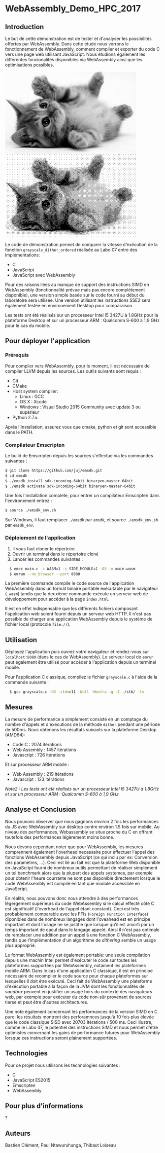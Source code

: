 # WebAssembly_Demo_HPC_2017

## Introduction

Le but de cette démonstration est de tester et d'analyser les possibilités offertes par WebAssembly. Dans cette étude nous verrons le fonctionnement de WebAssembly, comment compiler et exporter du code C vers une page web utilisant JavaScript. Nous étudions également les différentes foncionalités disponibles via WebAssembly ainsi que les optimisations possibles.

![ImageNoirBlanc](src/img_grayscale.png)
![ImageDither](src/dither.png)

Le code de démonstration permet de comparer la vitesse d'exécution de la fonction `grayscale_dither_ordered` réalisée au Labo 07 entre des implémentations: 
 - C
 - JavaScript
 - JavaScript avec WebAssembly
 
Pour des raisons liées au manque de support des instructions SIMD en WebAssembly (fonctionnalité prévue mais pas encore complétement disponible), une version simple basée sur le code fourni au début du laboratoire sera utilisée. Une version utilisant les instructions SSE2 sera également testée en environement Desktop pour comparaison.

Les tests ont été réalisés sur un processeur Intel I5 3427U à 1.8GHz pour la plateforme Desktop et sur un processeur ARM : Qualcomm S-600 à 1,9 GHz pour le cas du mobile.

## Pour déployer l'application

### Prérequis

Pour compiler vers WebAssembly, pour le moment, il est nécessaire de compiler LLVM depuis les sources. Les outils suivants sont requis :
- Git. 
- CMake
- Host system compiler:
    - Linux : GCC
    - OS X : Xcode
    - Windows : Visual Studio 2015 Community avec update 3 ou supérieur
- Python 2.7.x. 

Après l'installation, assurez vous que cmake, python et git sont accessible dans le PATH.

###  Compilateur Emscripten

Le build de Emscripten depuis les sources s'effectue via les commandes suivantes :
```bash
$ git clone https://github.com/juj/emsdk.git
$ cd emsdk
$ ./emsdk install sdk-incoming-64bit binaryen-master-64bit
$ ./emsdk activate sdk-incoming-64bit binaryen-master-64bit
```
Une fois l'installation complete, pour entrer un compilateur Emscripten dans l'environement entrez :
```bash
$ source ./emsdk_env.sh
```

Sur Windows, il faut remplacer `./emsdk` par `emsdk`, et source `./emsdk_env.sh` par `emsdk_env`.

### Déploiement de l'application

1. Il vous faut cloner le répertoire 
2. Ouvrir un terminal dans le répertoire cloné
3. Lancer les commandes suivantes :

```bash
  $ emcc main.c -s WASM=1 -s SIDE_MODULE=1 -O3 -o main.wasm
  $ emrun --no_browser --port 8080 
```

La première commande compile le code source de l'application WebAssembly dans un format binaire portable exécutable par le navigateur (`.wasm`) tandis que la deuxième commande exécute un serveur web de développement pour accéder à la page `index.html`.

Il est en effet indispensable que les différents fichiers composant l'application web soient fourni depuis un serveur web HTTP. Il n'est pas possible de charger une application WebAssembly depuis le système de fichier local (protocole `file://`).

## Utilisation

Déployez l'application puis ouvrez votre navigateur et rendez-vous sur `localhost:8080` (dans le cas de WebAssembly). 
Le serveur local de `emrun` peut également être utilisé pour accéder à l'application depuis un terminal mobile.

Pour l'application C classique, compilez le fichier `grayscale.c` à l'aide de la commande suivante :
```bash
  $ gcc grayscale.c -O3 -std=c11 -Wall -Wextra -g -I../stb/ -lm
```

## Mesures

La mesure de performance a simplement consisté en un comptage du nombre d'appels et d'executions de la méthode `dither` pendant une période de 500ms. Nous obtenons les résultats suivants sur la plateforme Desktop (AMD64):

 - Code C : 2074 itérations
 - Web Assembly : 1457 itérations
 - Javascript : 726 itérations
 
Et sur processeur ARM mobile :
 - Web Assembly : 219 itérations
 - Javascript : 123 itérations

*Note2 : Les tests ont été réalisés sur un processeur Intel I5 3427U à 1.8GHz et sur un processeur ARM : Qualcomm S-600 à 1,9 GHz*
 
## Analyse et Conclusion

Nous pouvons observer que nous gagnons environ 2 fois les performances du JS avec WebAssembly sur desktop contre environ 1.5 fois sur mobile. Au niveau des performances, Webassembly se situe proche du C en offrant toutefois des performances légèrement moins bonne.

Nous devons cependant noter que pour WebAssembly, les mesures comprennent également l'overhead necessaire pour effectuer l'appel des fonctions WebAssembly depuis JavaScript (ce qui inclu par ex: Conversion des paramètres, ...). Ceci est lié au fait est que la plateforme Web disponible en JavaScript fourni de nombreux outils permettant de réaliser simplement un tel benchmark alors que la plupart des appels systèmes, par exemple pour obtenir l'heure courrante ne sont pas disponible directement lorsque le code WebAssembly est compilé en tant que module accessible en JavaScript. 

En réalité, nous pouvons donc nous attendre à des performances légergement supérieurs du code WebAssembly si le calcul effecté côté C est significatif (l'overhead de l'appel étant constant). Ceci est très probablement comparable avec les FFIs (`Foreign Function Interface`) diponibles dans de nombreux langages dont l'oveahead est en principe important et dont l'usage ne se justifie que lorsque qu'il est amorti par un temps important de cacul dans le langage appelé. Ainsi il n'est pas optimale de remplacer une addition par un appel à une fonction C WebAssembly, tandis que l'implémentation d'un algorithme de *dithering* semble un usage plus approprié.

Le format WebAssembly est également portable: une seule compilation depuis une machin Intel permet d'exécuter le code sur toutes les plateformes supportées par WebAssembly, notament les plateformes mobile ARM. Dans le cas d'une application C classique, il est en principe nécessaire de recompiler le code source pour chaque plateformes sur lesquelles il doit être exécuté. Ceci fait de WebAssembly une plateforme d'exécution portable à la façon de la JVM dont les fonctionnalités de *sandbox* peuvent en justifier un usage hors du contexte des navigateurs web, par exemple pour exécuter du code non-sûr provenant de sources tierse et peut être d'autres architectures.

Une note également concernant les performances de la version SIMD en C pure: les résultats montrent des perforamnces jusqu'à 10 fois plus élevée que le code classique SISD avec 20703 itérations / 500 ms. Ceci illustre, comme le Labo 07, le potentiel des instructions SIMD et nous permet d'être optimistes concernant les gains de performance futures pour WebAssembly lorsque ces instructions seront plainement supportées.

## Technologies 
Pour ce projet nous utilisons les technologies suivantes :
 - C
 - JavaScript ES2015
 - Emscripten
 - WebAssembly

## Pour plus d'informations

?

## Auteurs
Bastien Clément, Paul Ntawuruhunga, Thibaut Loiseau
